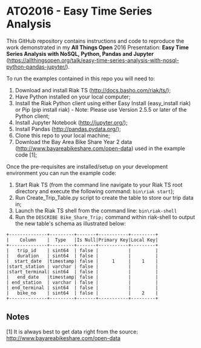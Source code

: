 # ATO2016 - Easy Time Series Analysis

This GitHub repository contains instructions and code to reproduce the work demonstrated in my **All Things Open** 2016 Presentation: **Easy Time Series Analysis with NoSQL, Python, Pandas and Jupyter** (https://allthingsopen.org/talk/easy-time-series-analysis-with-nosql-python-pandas-jupyter/).

To run the examples contained in this repo you will need to:

1. Download and install Riak TS (http://docs.basho.com/riak/ts/);
1. Have Python installed on your local computer;
1. Install the Riak Python client using either Easy Install (easy_install riak) or Pip (pip install riak) - Note: Please use Version 2.5.5 or later of the Python client;
1. Install Jupyter Notebook (http://jupyter.org/);
1. Install Pandas (http://pandas.pydata.org/);
1. Clone this repo to your local machine; 
1. Download the Bay Area Bike Share Year 2 data (http://www.bayareabikeshare.com/open-data) used in the example code [1];

Once the pre-requisites are installed/setup on your development environment you can run the example code:

1. Start Riak TS (from the command line navigate to your Riak TS root directory and execute the following command: ``` bin\riak start ```);
1. Run Create_Trip_Table.py script to create the table to store our trip data in;
1. Launch the Riak TS shell from the command line: ``` bin\riak-shell ```
1. Run the ``` DESCRIBE Bike_Share_Trip; ``` command within riak-shell to output the new table's schema as illustrated below:

```
+--------------+---------+-------+-----------+---------+
|    Column    |  Type   |Is Null|Primary Key|Local Key|
+--------------+---------+-------+-----------+---------+
|   trip_id    | sint64  | false |           |         |
|   duration   | sint64  | false |           |         |
|  start_date  |timestamp| false |     1     |    1    |
|start_station | varchar | false |           |         |
|start_terminal| sint64  | false |           |         |
|   end_date   |timestamp| false |           |         |
| end_station  | varchar | false |           |         |
| end_terminal | sint64  | false |           |         |
|   bike_no    | sint64  | false |           |    2    |
+--------------+---------+-------+-----------+---------+
```


## Notes 

[1] It is always best to get data right from the source: http://www.bayareabikeshare.com/open-data
